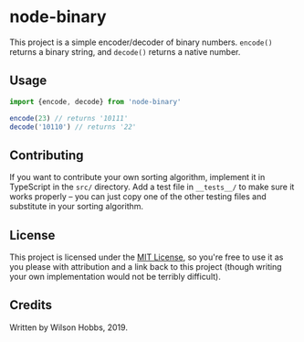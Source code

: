 # node-binary

This project is a simple encoder/decoder of binary numbers. `encode()` returns a binary string, and `decode()` returns a native number.

## Usage

```typescript
import {encode, decode} from 'node-binary'

encode(23) // returns '10111'
decode('10110') // returns '22'
```

## Contributing

If you want to contribute your own sorting algorithm, implement it in TypeScript in the `src/` directory. Add a test file in `__tests__/` to make sure it works properly – you can just copy one of the other testing files and substitute in your sorting algorithm.

## License

This project is licensed under the [MIT License](./LICENSE), so you're free to use it as you please with attribution and a link back to this project (though writing your own implementation would not be terribly difficult).

## Credits

Written by Wilson Hobbs, 2019.
